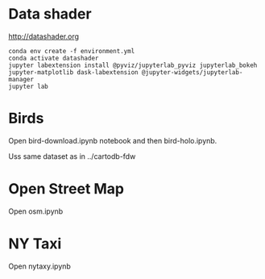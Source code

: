 # Data shader

http://datashader.org

```
conda env create -f environment.yml
conda activate datashader
jupyter labextension install @pyviz/jupyterlab_pyviz jupyterlab_bokeh jupyter-matplotlib dask-labextension @jupyter-widgets/jupyterlab-manager
jupyter lab
```

# Birds

Open bird-download.ipynb notebook and then bird-holo.ipynb.

Uss same dataset as in ../cartodb-fdw

# Open Street Map

Open osm.ipynb

# NY Taxi

Open nytaxy.ipynb
